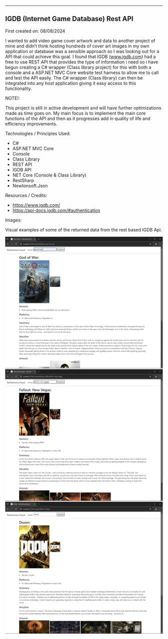 -----------------------------------------
IGDB (Internet Game Database) Rest API
-----------------------------------------

First created on: 08/08/2024

I wanted to add video game cover artwork and data to another project of mine and didn’t think hosting hundreds of cover art images in my own application or database was a sensible approach so I was looking out for a API that could achieve this goal.  I found that IGDB (www.igdb.com) had a free to use REST API that provides the type of information i need so i have begun creating a C# wrapper (Class library project) for this with both a console and a ASP.NET MVC Core website test harness to allow me to call and test the API easily.  The C# wrapper (Class library) can then be integrated into any host application giving it easy access to this functionality.

NOTE!:

This project is still in active development and will have further optimizations made as time goes on.  My main focus is to implement the main core functions of the API and then as it progresses add in quality of life and efficiency improvements.

Technologies / Principles Used:

- C#
- ASP.NET MVC Core
- Console
- Class Library
- REST API
- IGDB API
- NET Core (Console & Class Library)
- RestSharp
- Newtonsoft.Json

Resources / Credits:

- https://www.igdb.com/
- https://api-docs.igdb.com/#authentication

Images:

Visual examples of some of the returned data from the rest based IGDB Api.

![Alt text](Images/Igdb1.jpg)
![Alt text](Images/Igdb2.jpg)
![Alt text](Images/Igdb3.jpg)



